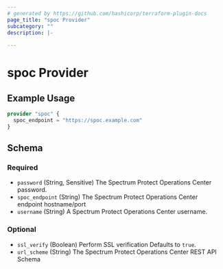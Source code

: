 ```yaml
---
# generated by https://github.com/hashicorp/terraform-plugin-docs
page_title: "spoc Provider"
subcategory: ""
description: |-
  
---
```


# spoc Provider



## Example Usage

```terraform
provider "spoc" {
  spoc_endpoint = "https://spoc.example.com"
}
```

<!-- schema generated by tfplugindocs -->
## Schema

### Required

- `password` (String, Sensitive) The Spectrum Protect Operations Center password.
- `spoc_endpoint` (String) The Spectrum Protect Operations Center endpoint hostname/port
- `username` (String) A Spectrum Protect Operations Center username.

### Optional

- `ssl_verify` (Boolean) Perform SSL verification Defaults to `true`.
- `url_scheme` (String) The Spectrum Protect Operations Center REST API Schema
